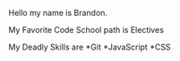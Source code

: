 Hello my name is Brandon.

My Favorite Code School path is Electives

My Deadly Skills are 
*Git
*JavaScript
*CSS